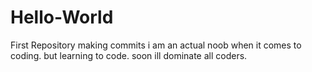 # Hello-World
First Repository 
making commits 
i am an actual noob when it comes to coding. but learning to code. soon ill dominate all coders. 
